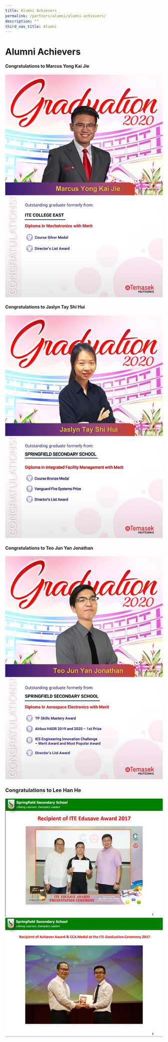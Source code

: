 ```yaml
---
title: Alumni Achievers
permalink: /partners/alumni/alumni-achievers/
description: ""
third_nav_title: Alumni
---
```

# **Alumni Achievers**


#### Congratulations to Marcus Yong Kai Jie

![](/images/MTN_Sliver_Marcus%20Yong%20Kai%20Jie_-page-001.jpg)

#### Congratulations to Jaslyn Tay Shi Hui

![](/images/IFM_Bronze_JaslynTayShiHui_-page-001.jpg)

#### Congratulations to Teo Jun Yan Jonathan

![](/images/AEL_SkillMastery_Teo%20Jun%20Yan%20Jonathan_-page-001.jpg)

### Congratulations to Lee Han He

![](/images/Lee%20Han%20He%20achievements.jpg)
![](/images/Lee%20Han%20He%20achievements(1).jpg)